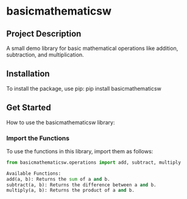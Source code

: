 
# basicmathematicsw

## Project Description
A small demo library for basic mathematical operations like addition, subtraction, and multiplication.

## Installation
To install the package, use pip:
pip install basicmathematicsw


## Get Started
How to use the basicmathematicsw library:

### Import the Functions
To use the functions in this library, import them as follows:
```python
from basicmathematicsw.operations import add, subtract, multiply

Available Functions:
add(a, b): Returns the sum of a and b.
subtract(a, b): Returns the difference between a and b.
multiply(a, b): Returns the product of a and b.

